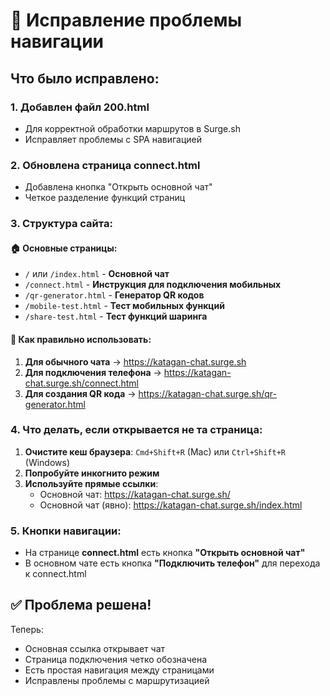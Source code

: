 # 🔧 Исправление проблемы навигации

## Что было исправлено:

### 1. **Добавлен файл 200.html**
- Для корректной обработки маршрутов в Surge.sh
- Исправляет проблемы с SPA навигацией

### 2. **Обновлена страница connect.html**
- Добавлена кнопка "Открыть основной чат"
- Четкое разделение функций страниц

### 3. **Структура сайта**:

#### 🏠 **Основные страницы**:
- `/` или `/index.html` - **Основной чат**
- `/connect.html` - **Инструкция для подключения мобильных**
- `/qr-generator.html` - **Генератор QR кодов**
- `/mobile-test.html` - **Тест мобильных функций**
- `/share-test.html` - **Тест функций шаринга**

#### 📱 **Как правильно использовать**:

1. **Для обычного чата** → https://katagan-chat.surge.sh
2. **Для подключения телефона** → https://katagan-chat.surge.sh/connect.html
3. **Для создания QR кода** → https://katagan-chat.surge.sh/qr-generator.html

### 4. **Что делать, если открывается не та страница**:

1. **Очистите кеш браузера**: `Cmd+Shift+R` (Mac) или `Ctrl+Shift+R` (Windows)
2. **Попробуйте инкогнито режим**
3. **Используйте прямые ссылки**:
   - Основной чат: https://katagan-chat.surge.sh/
   - Основной чат (явно): https://katagan-chat.surge.sh/index.html

### 5. **Кнопки навигации**:
- На странице **connect.html** есть кнопка **"Открыть основной чат"**
- В основном чате есть кнопка **"Подключить телефон"** для перехода к connect.html

## ✅ Проблема решена!

Теперь:
- Основная ссылка открывает чат
- Страница подключения четко обозначена
- Есть простая навигация между страницами
- Исправлены проблемы с маршрутизацией